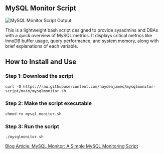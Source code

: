 ## MySQL Monitor Script
![MySQL Monitor Script Output](https://static.linuxblog.io/wp-content/uploads/2025/01/mysqlmonitor-script-868x659.png)

This is a lightweight bash script designed to provide sysadmins and DBAs with a quick overview of MySQL metrics. It displays critical metrics like InnoDB buffer usage, query performance, and system memory, along with brief explanations of each variable.

## How to Install and Use

### Step 1: Download the script
`curl -O https://raw.githubusercontent.com/haydenjames/mysqlmonitor-script/main/mysqlmonitor.sh`

### Step 2: Make the script executable
`chmod +x mysql-monitor.sh`

### Step 3: Run the script
`./mysqlmonitor.sh`

[Blog Article: MySQL Monitor: A Simple MySQL Monitoring Script](https://linuxblog.io/mysql-monitor-script/)
